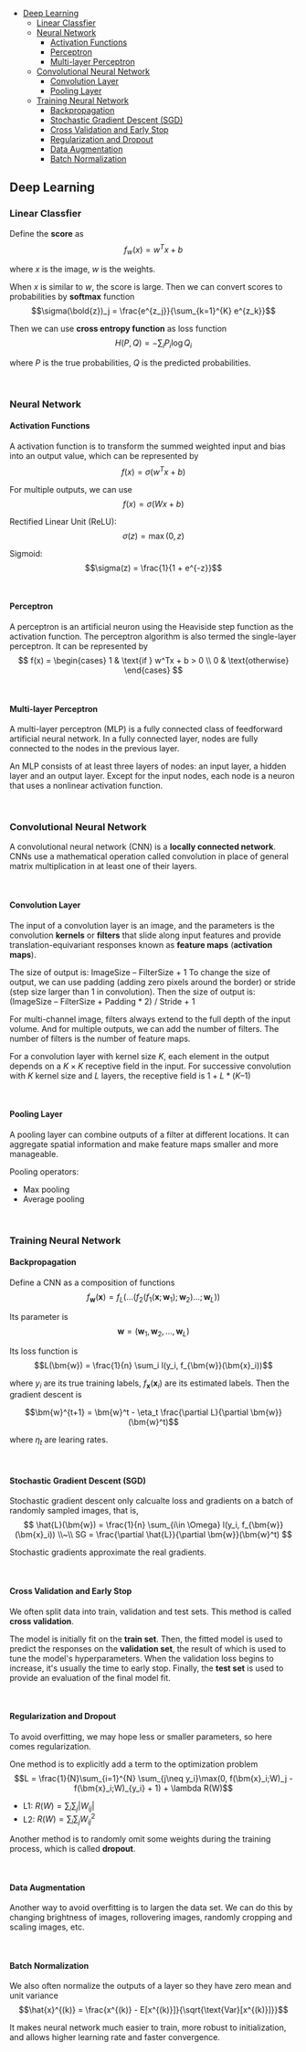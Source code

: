 
- [Deep Learning](#deep-learning)
  - [Linear Classfier](#linear-classfier)
  - [Neural Network](#neural-network)
    - [Activation Functions](#activation-functions)
    - [Perceptron](#perceptron)
    - [Multi-layer Perceptron](#multi-layer-perceptron)
  - [Convolutional Neural Network](#convolutional-neural-network)
    - [Convolution Layer](#convolution-layer)
    - [Pooling Layer](#pooling-layer)
  - [Training Neural Network](#training-neural-network)
    - [Backpropagation](#backpropagation)
    - [Stochastic Gradient Descent (SGD)](#stochastic-gradient-descent-sgd)
    - [Cross Validation and Early Stop](#cross-validation-and-early-stop)
    - [Regularization and Dropout](#regularization-and-dropout)
    - [Data Augmentation](#data-augmentation)
    - [Batch Normalization](#batch-normalization)








## Deep Learning
### Linear Classfier
Define the **score** as
$$f_w(x) = w^T x + b$$

where $x$ is the image, $w$ is the weights.

When $x$ is similar to $w$, the score is large. Then we can convert scores to probabilities by **softmax** function
$$\sigma(\bold{z})_j = \frac{e^{z_j}}{\sum_{k=1}^{K} e^{z_k}}$$

Then we can use **cross entropy function** as loss function
$$H(P, Q) = -\sum_i P_i \log Q_i$$

where $P$ is the true probabilities, $Q$ is the predicted probabilities.








<br>

### Neural Network
#### Activation Functions
A activation function is to transform the summed weighted input and bias into an output value, which can be represented by
$$f(x) = \sigma(w^Tx + b)$$

For multiple outputs, we can use
$$f(x) = \sigma(Wx + b) $$

Rectified Linear Unit (ReLU):
$$\sigma(z) = \max(0, z)$$

Sigmoid:
$$\sigma(z) = \frac{1}{1 + e^{-z}}$$

<br>

#### Perceptron
A perceptron is an artificial neuron using the Heaviside step function as the activation function. The perceptron algorithm is also termed the single-layer perceptron. It can be represented by
$$
f(x) = \begin{cases}
  1 & \text{if } w^Tx + b > 0 \\
  0 & \text{otherwise}
\end{cases}
$$

<br>

#### Multi-layer Perceptron
A multi-layer perceptron (MLP) is a fully connected class of feedforward artificial neural network. In a fully connected layer, nodes are fully connected to the nodes in the previous layer.

An MLP consists of at least three layers of nodes: an input layer, a hidden layer and an output layer. Except for the input nodes, each node is a neuron that uses a nonlinear activation function.








<br>

### Convolutional Neural Network
A convolutional neural network (CNN) is a **locally connected network**. CNNs use a mathematical operation called convolution in place of general matrix multiplication in at least one of their layers.

<br>

#### Convolution Layer
The input of a convolution layer is an image, and the parameters is the convolution **kernels** or **filters** that slide along input features and provide translation-equivariant responses known as **feature maps** (**activation maps**).

The size of output is: ImageSize – FilterSize + 1
To change the size of output, we can use padding (adding zero pixels around the border) or stride (step size larger than 1 in convolution).
Then the size of output is: (ImageSize – FilterSize + Padding * 2) / Stride + 1

For multi-channel image, filters always extend to the full depth of the input volume. And for multiple outputs, we can add the number of filters. The number of filters is the number of feature maps.

For a convolution layer with kernel size $K$, each element in the output depends on a $K \times K$ receptive field in the input.
For successive convolution with $K$ kernel size and $L$ layers, the receptive field is $1 + L * (K – 1)$

<br>

#### Pooling Layer
A pooling layer can combine outputs of a filter at different locations. It can aggregate spatial information and make feature maps smaller and more manageable.

Pooling operators:
- Max pooling
- Average pooling








<br>

### Training Neural Network
#### Backpropagation
Define a CNN as a composition of functions
$$f_{\bm{w}}(\bm{x}) = f_L(\dots(f_2(f_1(\bm{x};\bm{w}_1);\bm{w}_2)\dots;\bm{w}_L))$$

Its parameter is
$$\bm{w} = (\bm{w}_1, \bm{w}_2, \dots, \bm{w}_L)$$

Its loss function is
$$L(\bm{w}) = \frac{1}{n} \sum_i l(y_i, f_{\bm{w}}(\bm{x}_i))$$

where $y_i$ are its true training labels, $f_{\bm{x}}(\bm{x}_i)$ are its estimated labels. Then the gradient descent is

$$\bm{w}^{t+1} = \bm{w}^t - \eta_t \frac{\partial L}{\partial \bm{w}}(\bm{w}^t)$$

where $\eta_t$ are learing rates.

<br>

#### Stochastic Gradient Descent (SGD)
Stochastic gradient descent only calcualte loss and gradients on a batch of randomly sampled images, that is,
$$
\hat{L}(\bm{w}) = \frac{1}{n} \sum_{i\in \Omega} l(y_i, f_{\bm{w}}(\bm{x}_i)) \\~\\
SG = \frac{\partial \hat{L}}{\partial \bm{w}}(\bm{w}^t)
$$

Stochastic gradients approximate the real gradients.

<br>

#### Cross Validation and Early Stop
We often split data into train, validation and test sets. This method is called **cross validation**.

The model is initially fit on the **train set**.
Then, the fitted model is used to predict the responses on the **validation set**, the result of which is used to tune the model's hyperparameters. When the validation loss begins to increase, it's usually the time to early stop.
Finally, the **test set** is used to provide an evaluation of the final model fit.

<br>

#### Regularization and Dropout
To avoid overfitting, we may hope less or smaller parameters, so here comes regularization.

One method is to explicitly add a term to the optimization problem
$$L = \frac{1}{N}\sum_{i=1}^{N} \sum_{j\neq y_i}\max(0, f(\bm{x}_i;W)_j - f(\bm{x}_i;W)_{y_i} + 1) + \lambda R(W)$$

- L1: $R(W) = \sum_i \sum_j |W_{ij}|$
- L2: $R(W) = \sum_i \sum_j W_{ij}^2$

Another method is to randomly omit some weights during the training process, which is called **dropout**.

<br>

#### Data Augmentation
Another way to avoid overfitting is to largen the data set. We can do this by changing brightness of images, rollovering images, randomly cropping and scaling images, etc.

<br>

#### Batch Normalization
We also often normalize the outputs of a layer so they have zero mean and unit variance
$$\hat{x}^{(k)} = \frac{x^{(k)} - E[x^{(k)}]}{\sqrt{\text{Var}[x^{(k)}]}}$$

It makes neural network much easier to train, more robust to initialization, and allows higher learning rate and faster convergence.



